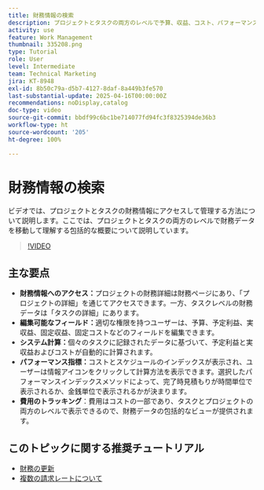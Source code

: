 ```yaml
---
title: 財務情報の検索
description: プロジェクトとタスクの両方のレベルで予算、収益、コスト、パフォーマンス指標を対象とした、プロジェクトとタスクの財務データに効率的にアクセス、分析、管理する方法について説明します。
activity: use
feature: Work Management
thumbnail: 335208.png
type: Tutorial
role: User
level: Intermediate
team: Technical Marketing
jira: KT-8948
exl-id: 8b50c79a-d5b7-4127-8daf-8a449b3fe570
last-substantial-update: 2025-04-16T00:00:00Z
recommendations: noDisplay,catalog
doc-type: video
source-git-commit: bbdf99c6bc1be714077fd94fc3f8325394de36b3
workflow-type: ht
source-wordcount: '205'
ht-degree: 100%

---
```


# 財務情報の検索

ビデオでは、プロジェクトとタスクの財務情報にアクセスして管理する方法について説明します。ここでは、プロジェクトとタスクの両方のレベルで財務データを移動して理解する包括的な概要について説明しています。

>[!VIDEO](https://video.tv.adobe.com/v/335208/?quality=12&learn=on&enablevpops=1)

## 主な要点

* **財務情報へのアクセス：**&#x200B;プロジェクトの財務詳細は財務ページにあり、「プロジェクトの詳細」を通じてアクセスできます。一方、タスクレベルの財務データは「タスクの詳細」にあります。
* **編集可能なフィールド：**&#x200B;適切な権限を持つユーザーは、予算、予定利益、実収益、固定収益、固定コストなどのフィールドを編集できます。
* **システム計算：**&#x200B;個々のタスクに記録されたデータに基づいて、予定利益と実収益およびコストが自動的に計算されます。
* **パフォーマンス指標：**&#x200B;コストとスケジュールのインデックスが表示され、ユーザーは情報アイコンをクリックして計算方法を表示できます。選択したパフォーマンスインデックスメソッドによって、完了時見積もりが時間単位で表示されるか、金銭単位で表示されるかが決まります。
* **費用のトラッキング**：費用はコストの一部であり、タスクとプロジェクトの両方のレベルで表示できるので、財務データの包括的なビューが提供されます。


## このトピックに関する推奨チュートリアル

<!--* [Find financial information](/help/manage-work/project-finances/find-financial-information.md)-->
* [財務の更新](/help/manage-work/project-finances/update-and-review-finances.md)
* [複数の請求レートについて](/help/manage-work/project-finances/multiple-billing-rates.md)

